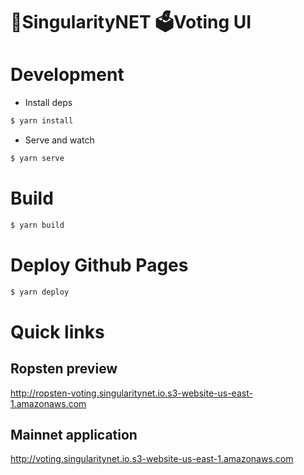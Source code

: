 # 🤖SingularityNET 🗳Voting UI


# Development 

* Install deps

```sh
$ yarn install
```

* Serve and watch 

```sh
$ yarn serve
```

# Build
 
```sh
$ yarn build
```

# Deploy Github Pages

```sh
$ yarn deploy
```

# Quick links

## Ropsten preview
http://ropsten-voting.singularitynet.io.s3-website-us-east-1.amazonaws.com

## Mainnet application
http://voting.singularitynet.io.s3-website-us-east-1.amazonaws.com